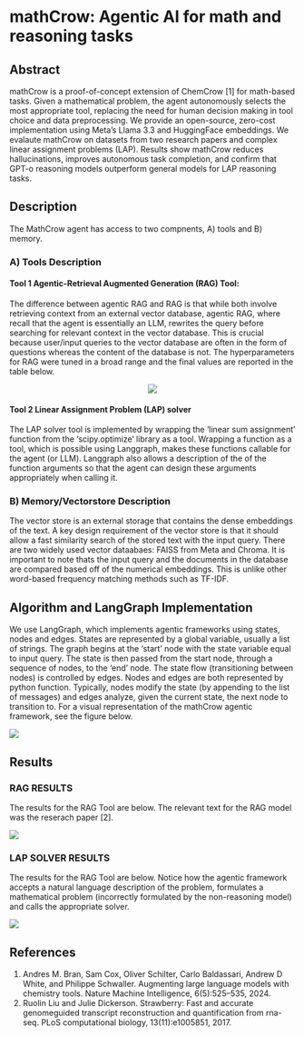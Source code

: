 # mathCrow: Agentic AI for math and reasoning tasks

## Abstract

mathCrow is a proof-of-concept extension of ChemCrow [1] for math-based tasks. Given a mathematical problem, the agent autonomously selects the most appropriate tool, replacing the need for human decision making in tool choice and data preprocessing. We provide an open-source, zero-cost implementation using Meta’s Llama 3.3 and HuggingFace embeddings. We evalaute mathCrow on datasets from two research papers and complex linear assignment problems (LAP). Results show mathCrow reduces hallucinations, improves autonomous task completion, and confirm that GPT-o reasoning models outperform general models for LAP reasoning tasks.

## Description

The MathCrow agent has access to two compnents, A) tools
and B) memory.

### A) Tools Description
#### Tool 1 Agentic-Retrieval Augmented Generation (RAG) Tool: 

The difference between agentic RAG and RAG is that  while both involve retrieving context from
an external vector database, agentic RAG, where recall
that the agent is essentially an LLM, rewrites the query before
searching for relevant context in the vector database. This
is crucial because user/input queries to the vector database
are often in the form of questions whereas the content of
the database is not.  The hyperparameters for RAG were tuned in a broad range and the final values are reported in the table below.

<p align="center">
<img src="/figs/table.png"/>
</p>



#### Tool 2 Linear Assignment Problem (LAP) solver

The LAP solver tool is implemented by wrapping the ‘linear sum assignment’ function from the
‘scipy.optimize’ library as a tool. Wrapping a function as a
tool, which is possible using Langgraph, makes these functions
callable for the agent (or LLM). Langgraph also allows a
description of the of the function arguments so that the agent
can design these arguments appropriately when calling it.

### B) Memory/Vectorstore Description
The vector store is an external storage that contains the
dense embeddings of the text. A key design requirement
of the vector store is that it should allow a fast similarity
search of the stored text with the input query. There are
two widely used vector dataabaes: FAISS from Meta and Chroma. It is important to note thats the input query
and the documents in the database are compared based off of
the numerical embeddings. This is unlike other word-based
frequency matching methods such as TF-IDF.


## Algorithm and LangGraph Implementation

We use LangGraph, which implements agentic frameworks using states, nodes and edges. States
are represented by a global variable, usually a list of strings.
The graph begins at the ‘start’ node with the state variable
equal to input query. The state is then passed from the start
node, through a sequence of nodes, to the ‘end’ node. The
state flow (transitioning between nodes) is controlled by edges.
Nodes and edges are both represented by python function.
Typically, nodes modify the state (by appending to the list of
messages) and edges analyze, given the current state, the
next node to transition to. For a visual representation of the
mathCrow agentic framework, see the figure below.


<img src="/figs/mathCrowFig.png"/>

## Results

### RAG RESULTS
The results for the RAG Tool are below. The relevant text for the RAG model was the reserach paper [2].

<img src="./figs/RAG_RESULTS.png"/>


### LAP SOLVER RESULTS
The results for the RAG Tool are below. Notice how the agentic framework accepts a natural language description of the problem, formulates a mathematical problem (incorrectly formulated by the non-reasoning model) and calls the appropriate solver.

<img src="./figs/LAP_RESULTS.png"/>

## References
1.  Andres M. Bran, Sam Cox, Oliver Schilter, Carlo Baldassari, Andrew D White, and Philippe Schwaller. Augmenting large language models with chemistry tools. Nature Machine Intelligence, 6(5):525–535, 2024.
2.  Ruolin Liu and Julie Dickerson. Strawberry: Fast and accurate genomeguided transcript reconstruction and quantification from rna-seq. PLoS computational biology, 13(11):e1005851, 2017.
